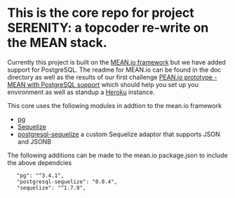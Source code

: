 
# This is the core repo for project SERENITY: a topcoder re-write on the MEAN stack.  

Currently this project is built on the [MEAN.io framework](http://mean.io/)
but we have added support for PostgreSQL.  The readme for MEAN.io can be found in the doc directory as well as the results of our first challenge
[PEAN.io prototype - MEAN with PostgreSQL support](http://www.topcoder.com/challenge-details/30045010) which should help you set up you environment as well as standup a [Heroku](heroku.com) instance.

This core uses the following modules in addtion to the mean.io framework

 * [pg](https://www.npmjs.org/package/pg)
 * [Sequelize](http://sequelizejs.com)
 *  [postgresql-sequelize](https://www.npmjs.org/package/postgresql-sequelize)  a custom Sequelize adaptor that supports JSON and JSONB

 The following additions can be made to the mean.io package.json to include the above dependcies
 ```
    "pg": "^3.4.1",
    "postgresql-sequelize": "0.0.4",
    "sequelize": "^1.7.9",
  ```
